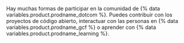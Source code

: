 Hay muchas formas de participar en la comunidad de {% data variables.product.prodname_dotcom %}. Puedes contribuir con los proyectos de código abierto, interactuar con las personas en {% data variables.product.prodname_gcf %} o aprender con {% data variables.product.prodname_learning %}.
